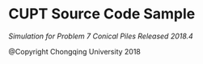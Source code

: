 # CUPT Source Code Sample

*Simulation for Problem 7 Conical Piles*
*Released 2018.4*

@Copyright Chongqing University 2018
